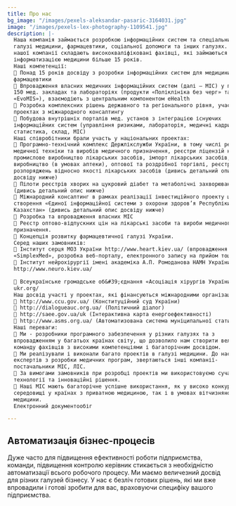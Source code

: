 ```yaml
---
title: Про нас
bg_image: "/images/pexels-aleksandar-pasaric-3164031.jpg"
image: "/images/pexels-lex-photography-1109541.jpg"
description: |-
  Наша компанія займається розробкою інформаційних систем та спеціальних рішень у
  галузі медицини, фармацевтики, соціальної допомоги та інших галузях. Колектив
  нашої компанії складають висококваліфіковані фахівці, які займаються
  інформатизацією медицини більше 15 років.
  Наші компетенції:
   Понад 15 років досвіду з розробки інформаційних систем для медицини і
  фармацевтики
   Впровадження власних медичних інформаційних систем (далі – МІС) у понад
  150 мед. закладах та лабораторіях (продукти «Поліклініка без черг» та
  «EvoMIS»), взаємодіють з центральним компонентом eHealth
   Розробка комплексних рішень державного та регіонального рівня, участь
  проектах з міжнародного консалтингу
   Побудова внутрішніх порталів мед. установ з інтеграцією існуючих
  інформаційних систем (управління ризиками, лабораторія, медичні кадри,
  статистика, склад, МІС)
  Наші співробітники брали участь у національних проектах:
   Програмно-технічний комплекс Держлікслужби України, в тому числі реєстр
  медичної техніки та виробів медичного призначення, реєстри ліцензій на
  промислове виробництво лікарських засобів, імпорт лікарських засобів,
  виробництво (в умовах аптеки), оптової та роздрібної торгівлі, реєстр
  розпоряджень відносно якості лікарських засобів (дивись детальний опис
  досвіду нижче)
   Пілоти реєстрів хворих на цукровий діабет та метаболічні захворювання
  (дивись детальний опис нижче)
   Міжнародний консалтинг в рамках реалізації інвестиційного проекту щодо
  створення «Єдиної інформаційної системи з охорони здоров’я Республіки
  Казахстан» (дивись детальний опис досвіду нижче)
   Розробка та впровадження власних МІС
   Реєстр оптово-відпускних цін на лікарські засоби та вироби медичного
  призначення.
   Концепція розвитку фармацевтичної галузі України.
  Серед наших замовників:
   Інститут серця МОЗ України http://www.heart.kiev.ua/ (впровадження МІС
  «SimplexMed», розробка веб-порталу, електронного запису на прийом тощо)
   Інститут нейрохірургії імені академіка А.П. Ромоданова НАМН України
  http://www.neuro.kiev.ua/

   Всеукраїнське громадське об&#39;єднання «Асоціація хірургів України» http://as-
  ukr.org/
  Наш досвід участі у проектах, які фінансуються міжнародними організаціями:
   http://www.ccu.gov.ua/ (Конституційний суд України)
   http://dialogueauc.org.ua/ (Політичний діалог)
   http://saee.gov.ua/uk (Інтерактивна карта енергоефективності)
   http://www.asms.org.ua/ (Автоматизована система муніципальної статистики)
  Наші переваги:
   Ми - розробники програмного забезпечення у різних галузях та з
  впровадженням у багатьох країнах світу, що дозволило нам створити велику
  команду фахівців з високими компетенціями і багаторічним досвідом.
   Ми реалізували і виконали багато проектів в галузі медицини. До нас, як до
  експертів з розробки медичних програм, звертаються інші компанії-
  постачальники МІС, ЛІС.
   За вимогами замовників при розробці проектів ми використовуємо сучасні
  технології та інноваційні рішення.
   Наші МІС мають багаторічне успішне використання, як у високо конкурентному
  середовищі у країнах з приватною медициною, так і в умовах вітчизняної
  медицини.
  Електронний документообіг

---
```

## Автоматизація бізнес-процесів

Дуже часто для підвищення ефективності роботи підприємства, команди, підвищення контролю керівник стикається з необхідністю автоматизації всього робочого процесу. Ми маємо величезний досвід для різних галузей бізнесу. У нас є безліч готових рішень, які ми вже впровадили і готові зробити для вас, враховуючи специфіку вашого підприємства.